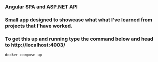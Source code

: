 ### Angular SPA and ASP.NET API

### Small app designed to showcase what what I've learned from projects that I'have worked.

### To get this up and running type the command below and head to http://localhost:4003/

```
docker compose up
```